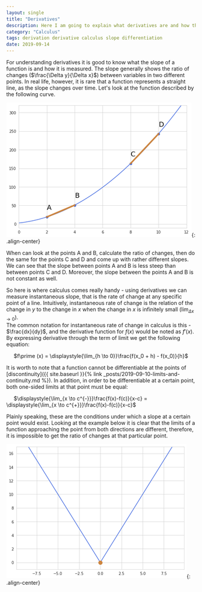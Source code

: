 ```yaml
---
layout: single
title: "Derivatives"
description: Here I am going to explain what derivatives are and how they can be used  
category: "Calculus"
tags: derivation derivative calculus slope differentiation
date: 2019-09-14
---
```


For understanding derivatives it is good to know what the slope of a function is and how it is measured. The slope generally shows the ratio of changes ($\frac{\Delta y}{\Delta x}$) between variables in two different points. In real life, however, it is rare that a function represents a straight line, as the slope changes over time. Let's look at the function described by the following curve.

![](/assets/images/calculus/plot_slope.png){: .align-center}

When can look at the points A and B, calculate the ratio of changes, then do the same for the points C and D and come up with rather different slopes. We can see that the slope between points A and B is less steep than between points C and D. Moreover, the slope between the points A and B is not constant as well. 

So here is where calculus comes really handy - using derivatives we can measure instantaneous slope, that is the rate of change at any specific point of a line. Intuitively, instantaneous rate of change is the relation of the change in $y$ to the change in $x$ when the change in $x$ is infinitely small ($\displaystyle{\lim_{\Delta x \to 0}}$).<br>
The common notation for instantaneous rate of change in calculus is this - $\frac{dx}{dy}$, and the derivative function for $f(x)$ would be noted as $f\prime (x)$. By expressing derivative through the term of limit we get the following equation:

&nbsp;&nbsp;&nbsp;&nbsp;
$f\prime (x) = \displaystyle{\lim_{h \to 0}}\frac{f(x_0 + h) - f(x_0)}{h}$ 

It is worth to note that a function cannot be differentiable at the points of [discontinuity]({{ site.baseurl }}{% link _posts/2019-09-10-limits-and-continuity.md %}). In addition, in order to be differentiable at a certain point, both one-sided limits at that point must be equal:

&nbsp;&nbsp;&nbsp;&nbsp;
$\displaystyle{\lim_{x \to c^{-}}}\frac{f(x)-f(c)}{x-c} = \displaystyle{\lim_{x \to c^{+}}}\frac{f(x)-f(c)}{x-c}$

Plainly speaking, these are the conditions under which a slope at a certain point would exist. Looking at the example below it is clear that the limits of a function approaching the point from both directions are different, therefore, it is impossible to get the ratio of changes at that particular point.

![](/assets/images/calculus/plot_no_slope.png){: .align-center}


